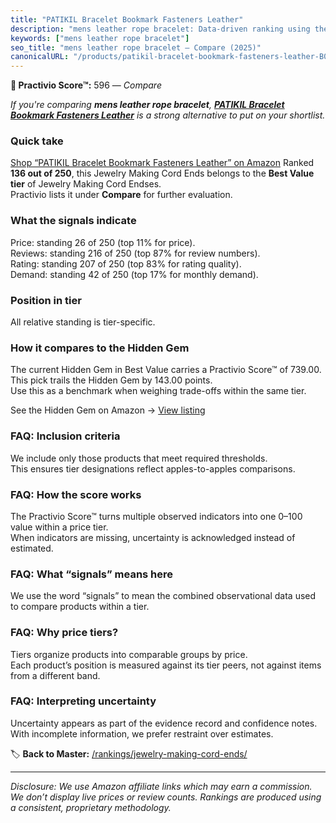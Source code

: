 ```yaml
---
title: "PATIKIL Bracelet Bookmark Fasteners Leather"
description: "mens leather rope bracelet: Data-driven ranking using the Practivio Score™. Positioned by quality, value, demand, findability, momentum."
keywords: ["mens leather rope bracelet"]
seo_title: "mens leather rope bracelet — Compare (2025)"
canonicalURL: "/products/patikil-bracelet-bookmark-fasteners-leather-B0DBDR7KCR/"
---
```


**🛒 Practivio Score™:** 596 — _Compare_


*If you're comparing **mens leather rope bracelet**, **[PATIKIL Bracelet Bookmark Fasteners Leather](https://www.amazon.com/dp/B0DBDR7KCR?tag=practivio-20)** is a strong alternative to put on your shortlist.*
### Quick take
[Shop “PATIKIL Bracelet Bookmark Fasteners Leather” on Amazon](https://www.amazon.com/dp/B0DBDR7KCR?tag=practivio-20)
Ranked **136 out of 250**, this Jewelry Making Cord Ends belongs to the **Best Value tier** of Jewelry Making Cord Endses.  
Practivio lists it under **Compare** for further evaluation.

### What the signals indicate
Price: standing 26 of 250 (top 11% for price).  
Reviews: standing 216 of 250 (top 87% for review numbers).  
Rating: standing 207 of 250 (top 83% for rating quality).  
Demand: standing 42 of 250 (top 17% for monthly demand).

### Position in tier
All relative standing is tier-specific.

### How it compares to the Hidden Gem
The current Hidden Gem in Best Value carries a Practivio Score™ of 739.00.  
This pick trails the Hidden Gem by 143.00 points.  
Use this as a benchmark when weighing trade-offs within the same tier.  

See the Hidden Gem on Amazon → [View listing](https://www.amazon.com/dp/B0BD5GHXF7?tag=practivio-20)

### FAQ: Inclusion criteria
We include only those products that meet required thresholds.  
This ensures tier designations reflect apples-to-apples comparisons.

### FAQ: How the score works
The Practivio Score™ turns multiple observed indicators into one 0–100 value within a price tier.  
When indicators are missing, uncertainty is acknowledged instead of estimated.

### FAQ: What “signals” means here
We use the word “signals” to mean the combined observational data used to compare products within a tier.

### FAQ: Why price tiers?
Tiers organize products into comparable groups by price.  
Each product’s position is measured against its tier peers, not against items from a different band.

### FAQ: Interpreting uncertainty
Uncertainty appears as part of the evidence record and confidence notes.  
With incomplete information, we prefer restraint over estimates.

<!-- Missing template for Compare/CompareWithinPriceClass -->


🏷️ **Back to Master:** [/rankings/jewelry-making-cord-ends/](/rankings/jewelry-making-cord-ends/)

---
_Disclosure: We use Amazon affiliate links which may earn a commission. We don’t display live prices or review counts. Rankings are produced using a consistent, proprietary methodology._
